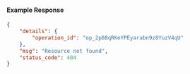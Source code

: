 <!-- Code generated for API Clients. DO NOT EDIT. -->

#### Example Response

```json
{
	"details": {
		"operation_id": "op_2p88qRKeYPEyarabn9z8YuzV4qU"
	},
	"msg": "Resource not found",
	"status_code": 404
}
```
